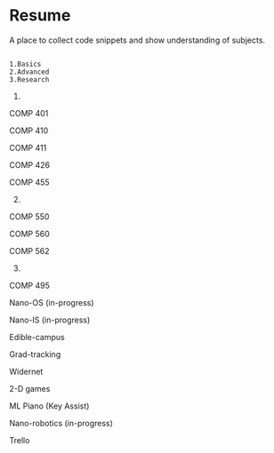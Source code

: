 # Resume
A place to collect code snippets and show understanding of subjects.

~~~~~~~~~~~~~~~~~~~~~~~~~~~~~~~~~~~~~~~~~~~~~~~~~~~~~~~~~~~~~~~~~~~~~~~~~~~~~~

1.Basics
2.Advanced
3.Research

~~~~~~~~~~~~~~~~~~~~~~~~~~~~~~~~~~~~~~~~~~~~~~~~~~~~~~~~~~~~~~~~~~~~~~~~~~~~~~

1.

COMP 401

COMP 410

COMP 411

COMP 426

COMP 455

2.

COMP 550

COMP 560

COMP 562

3.

COMP 495

Nano-OS (in-progress)

Nano-IS (in-progress)

Edible-campus

Grad-tracking

Widernet

2-D games

ML Piano (Key Assist)

Nano-robotics (in-progress)

Trello
